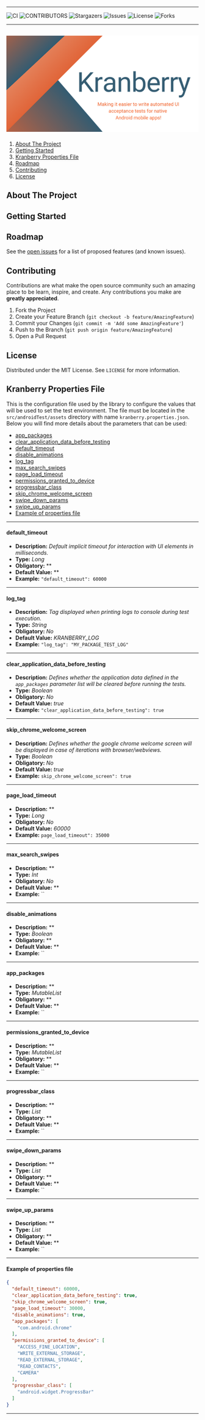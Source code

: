 ------------------------------------------------------------------------


![CI](https://github.com/kranberry-io/kranberry/actions/workflows/build-actions.yml/badge.svg?style=for-the-badge)
![CONTRIBUTORS](https://img.shields.io/github/contributors/kranberry-io/kranberry.svg)
![Stargazers](https://img.shields.io/github/stars/kranberry-io/kranberry.svg)
![Issues](https://img.shields.io/github/issues/kranberry-io/kranberry.svg)
![License](https://img.shields.io/github/license/kranberry-io/kranberry.svg)
![Forks](https://img.shields.io/github/forks/kranberry-io/kranberry.svg)

------------------------------------------------------------------------
![](README/kranberry1.png)
------------------------------------------------------------------------
1. [About The Project](#about-the-project)
2. [Getting Started](#getting-started)
3. [Kranberry Properties File](#kranberry-properties-file)
4. [Roadmap](#roadmap)
5. [Contributing](#contributing)
6. [License](#license)



## About The Project

## Getting Started

## Roadmap
See the [open issues](https://github.com/kranberry-io/kranberry/issues) for a list of proposed features (and known issues).

## Contributing

Contributions are what make the open source community such an amazing place to be learn, inspire, and create. Any contributions you make are **greatly appreciated**.

1. Fork the Project
2. Create your Feature Branch (`git checkout -b feature/AmazingFeature`)
3. Commit your Changes (`git commit -m 'Add some AmazingFeature'`)
4. Push to the Branch (`git push origin feature/AmazingFeature`)
5. Open a Pull Request

## License

Distributed under the MIT License. See `LICENSE` for more information.

## Kranberry Properties File

This is the configuration file used by the library to configure the values that will be used to set the test environment.
The file must be located in the `src/androidTest/assets` directory with name `kranberry.properties.json`.
Below you will find more details about the parameters that can be used:

* [app_packages](#app_packages)
* [clear_application_data_before_testing](#clear_application_data_before_testing)
* [default_timeout](#default_timeout)
* [disable_animations](#disable_animations)
* [log_tag](#log_tag)
* [max_search_swipes](#max_search_swipes)
* [page_load_timeout](#page_load_timeout)
* [permissions_granted_to_device](#permissions_granted_to_device)
* [progressbar_class](#progressbar_class)
* [skip_chrome_welcome_screen](#skip_chrome_welcome_screen)
* [swipe_down_params](#swipe_down_params)
* [swipe_up_params](#swipe_up_params)
* [Example of properties file](#example-of-properties-file)

---
#### default_timeout
* **Description:** *Default implicit timeout for interaction with UI elements in milliseconds.*
* **Type:** *Long*
* **Obligatory:** **
* **Default Value:** **
* **Example:** `"default_timeout": 60000`
---
#### log_tag
* **Description:** *Tag displayed when printing logs to console during test execution.*
* **Type:** *String*
* **Obligatory:** *No*
* **Default Value:** *KRANBERRY_LOG*
* **Example:** `"log_tag": "MY_PACKAGE_TEST_LOG"`
---
#### clear_application_data_before_testing
* **Description:** *Defines whether the application data defined in the `app_packages` parameter list will be cleared before running the tests.*
* **Type:** *Boolean*
* **Obligatory:** *No*
* **Default Value:** *true*
* **Example:** `"clear_application_data_before_testing": true`
---
#### skip_chrome_welcome_screen
* **Description:** *Defines whether the google chrome welcome screen will be displayed in case of iterations with browser/webviews.*
* **Type:** *Boolean*
* **Obligatory:** *No*
* **Default Value:** *true*
* **Example:** `skip_chrome_welcome_screen": true`
---
#### page_load_timeout
* **Description:** **
* **Type:** *Long*
* **Obligatory:** *No*
* **Default Value:** *60000*
* **Example:** `page_load_timeout": 35000`
---
#### max_search_swipes
* **Description:** **
* **Type:** *Int*
* **Obligatory:** *No*
* **Default Value:** **
* **Example:** ``
---
#### disable_animations
* **Description:** **
* **Type:** *Boolean*
* **Obligatory:** **
* **Default Value:** **
* **Example:** ``
---
#### app_packages
* **Description:** **
* **Type:** *MutableList<String>*
* **Obligatory:** **
* **Default Value:** **
* **Example:** ``
---
#### permissions_granted_to_device
* **Description:** **
* **Type:** *MutableList<String>*
* **Obligatory:** **
* **Default Value:** **
* **Example:** ``
---
#### progressbar_class
* **Description:** **
* **Type:** *List<String>*
* **Obligatory:** **
* **Default Value:** **
* **Example:** ``
---
#### swipe_down_params
* **Description:** **
* **Type:** *List<Long>*
* **Obligatory:** **
* **Default Value:** **
* **Example:** ``
---
#### swipe_up_params
* **Description:** **
* **Type:** *List<Long>*
* **Obligatory:** **
* **Default Value:** **
* **Example:** ``
---
#### Example of properties file

```json
{
  "default_timeout": 60000,
  "clear_application_data_before_testing": true,
  "skip_chrome_welcome_screen": true,
  "page_load_timeout": 30000,
  "disable_animations": true,
  "app_packages": [
    "com.android.chrome"
  ],
  "permissions_granted_to_device": [
    "ACCESS_FINE_LOCATION",
    "WRITE_EXTERNAL_STORAGE",
    "READ_EXTERNAL_STORAGE",
    "READ_CONTACTS",
    "CAMERA"
  ],
  "progressbar_class": [
    "android.widget.ProgressBar"
  ]
}
```
---
